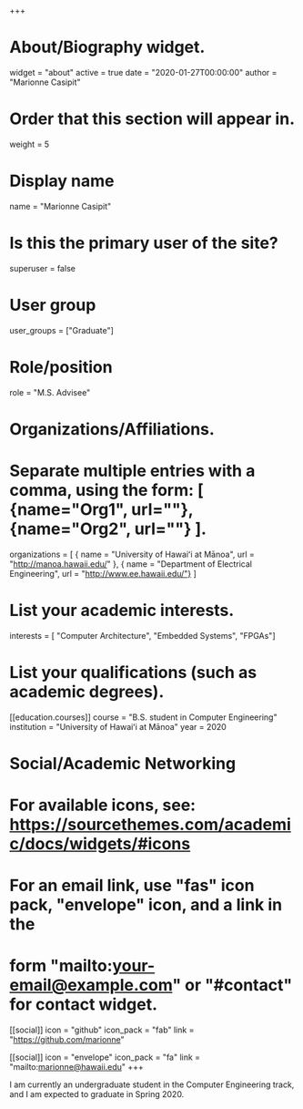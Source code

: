 +++
# About/Biography widget.

widget = "about"
active = true 
date = "2020-01-27T00:00:00" 
author = "Marionne Casipit"

# Order that this section will appear in.

weight = 5

# Display name

name = "Marionne Casipit"

# Is this the primary user of the site?

superuser = false

# User group

user_groups = ["Graduate"]

# Role/position

role = "M.S. Advisee"

# Organizations/Affiliations.

# Separate multiple entries with a comma, using the form: [ {name="Org1", url=""}, {name="Org2", url=""} ].

organizations = [ { name = "University of Hawaiʻi at Mānoa", url = "http://manoa.hawaii.edu/" }, { name = "Department of Electrical Engineering", url = "http://www.ee.hawaii.edu/"} ]

# List your academic interests.

interests = [ "Computer Architecture", "Embedded Systems", "FPGAs"]

# List your qualifications (such as academic degrees).

[[education.courses]]
  course = "B.S. student in Computer Engineering"
  institution = "University of Hawaiʻi at Mānoa" 
  year = 2020

# Social/Academic Networking

# For available icons, see: https://sourcethemes.com/academic/docs/widgets/#icons

# For an email link, use "fas" icon pack, "envelope" icon, and a link in the

# form "mailto:your-email@example.com" or "#contact" for contact widget.

  
[[social]] 
  icon = "github"
  icon_pack = "fab"
  link = "https://github.com/marionne"

[[social]] 
  icon = "envelope"
  icon_pack = "fa" 
  link = "mailto:marionne@hawaii.edu"
+++

I am currently an undergraduate student in the Computer Engineering track, and I am expected to graduate in Spring 2020.

<!--stackedit_data:
eyJoaXN0b3J5IjpbLTEyOTY2Nzg4MzBdfQ==
-->
